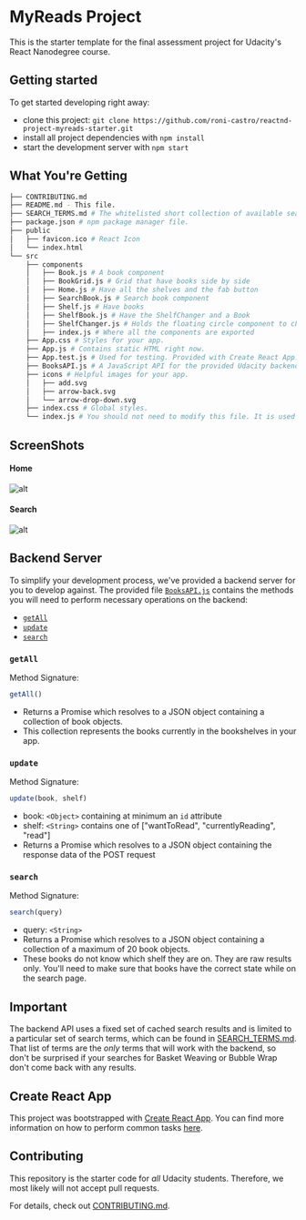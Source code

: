# MyReads Project

This is the starter template for the final assessment project for Udacity's React Nanodegree course. 

## Getting started
To get started developing right away:

* clone this project: `git clone https://github.com/roni-castro/reactnd-project-myreads-starter.git`
* install all project dependencies with `npm install`
* start the development server with `npm start`

## What You're Getting
```bash
├── CONTRIBUTING.md
├── README.md - This file.
├── SEARCH_TERMS.md # The whitelisted short collection of available search terms for you to use with your app.
├── package.json # npm package manager file.
├── public
│   ├── favicon.ico # React Icon
│   └── index.html
└── src
    ├── components
    │   ├── Book.js # A book component
    │   ├── BookGrid.js # Grid that have books side by side
    │   ├── Home.js # Have all the shelves and the fab button
    │   ├── SearchBook.js # Search book component
    │   ├── Shelf.js # Have books
    │   ├── ShelfBook.js # Have the ShelfChanger and a Book
    │   ├── ShelfChanger.js # Holds the floating circle component to change the book state
    │   ├── index.js # Where all the components are exported
    ├── App.css # Styles for your app.
    ├── App.js # Contains static HTML right now.
    ├── App.test.js # Used for testing. Provided with Create React App. 
    ├── BooksAPI.js # A JavaScript API for the provided Udacity backend. Instructions for the methods are below.
    ├── icons # Helpful images for your app.
    │   ├── add.svg
    │   ├── arrow-back.svg
    │   └── arrow-drop-down.svg
    ├── index.css # Global styles. 
    └── index.js # You should not need to modify this file. It is used for DOM rendering only.
```

## ScreenShots

#### Home
![alt](https://i.imgur.com/zldniQD.png)
#### Search
![alt](https://i.imgur.com/pwhTbTT.png)

## Backend Server

To simplify your development process, we've provided a backend server for you to develop against. The provided file [`BooksAPI.js`](src/BooksAPI.js) contains the methods you will need to perform necessary operations on the backend:

* [`getAll`](#getall)
* [`update`](#update)
* [`search`](#search)

### `getAll`

Method Signature:

```js
getAll()
```

* Returns a Promise which resolves to a JSON object containing a collection of book objects.
* This collection represents the books currently in the bookshelves in your app.

### `update`

Method Signature:

```js
update(book, shelf)
```

* book: `<Object>` containing at minimum an `id` attribute
* shelf: `<String>` contains one of ["wantToRead", "currentlyReading", "read"]  
* Returns a Promise which resolves to a JSON object containing the response data of the POST request

### `search`

Method Signature:

```js
search(query)
```

* query: `<String>`
* Returns a Promise which resolves to a JSON object containing a collection of a maximum of 20 book objects.
* These books do not know which shelf they are on. They are raw results only. You'll need to make sure that books have the correct state while on the search page.

## Important
The backend API uses a fixed set of cached search results and is limited to a particular set of search terms, which can be found in [SEARCH_TERMS.md](SEARCH_TERMS.md). That list of terms are the _only_ terms that will work with the backend, so don't be surprised if your searches for Basket Weaving or Bubble Wrap don't come back with any results.

## Create React App

This project was bootstrapped with [Create React App](https://github.com/facebookincubator/create-react-app). You can find more information on how to perform common tasks [here](https://github.com/facebookincubator/create-react-app/blob/master/packages/react-scripts/template/README.md).

## Contributing

This repository is the starter code for _all_ Udacity students. Therefore, we most likely will not accept pull requests.

For details, check out [CONTRIBUTING.md](CONTRIBUTING.md).

